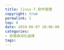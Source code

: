 ```yaml
---
title: linux-7.软件管理
copyright: true
permalink: 1
top: 0
date: 2019-06-07 10:06:08
categories:
- 前端自动化运维
tags:
---
```

